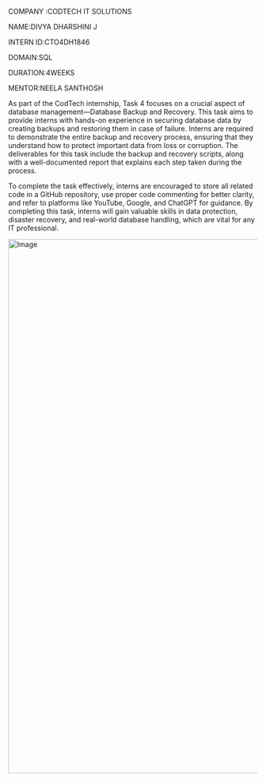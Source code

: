 COMPANY :CODTECH IT SOLUTIONS

NAME:DIVYA DHARSHINI J

INTERN ID:CTO4DH1846

DOMAIN:SQL

DURATION:4WEEKS

MENTOR:NEELA SANTHOSH

As part of the CodTech internship, Task 4 focuses on a crucial aspect of database management—Database Backup and Recovery. This task aims to provide interns with hands-on experience in securing database data by creating backups and restoring them in case of failure. Interns are required to demonstrate the entire backup and recovery process, ensuring that they understand how to protect important data from loss or corruption. The deliverables for this task include the backup and recovery scripts, along with a well-documented report that explains each step taken during the process.

To complete the task effectively, interns are encouraged to store all related code in a GitHub repository, use proper code commenting for better clarity, and refer to platforms like YouTube, Google, and ChatGPT for guidance. By completing this task, interns will gain valuable skills in data protection, disaster recovery, and real-world database handling, which are vital for any IT professional.

<img width="1920" height="1080" alt="Image" src="https://github.com/user-attachments/assets/8bf3aab7-499f-445b-84c7-103c92611b4a" />
